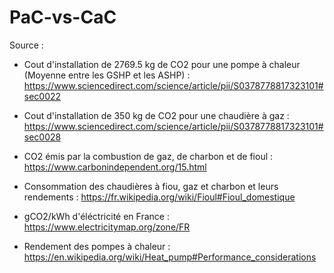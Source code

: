 # PaC-vs-CaC


Source :

- Cout d'installation de 2769.5 kg de CO2 pour une pompe à chaleur (Moyenne entre les GSHP et les ASHP) : https://www.sciencedirect.com/science/article/pii/S0378778817323101#sec0022

- Cout d'installation de 350 kg de CO2 pour une chaudière à gaz : 
https://www.sciencedirect.com/science/article/pii/S0378778817323101#sec0028

- CO2 émis par la combustion de gaz, de charbon et de fioul : https://www.carbonindependent.org/15.html

- Consommation des chaudières à fiou, gaz et charbon et leurs rendements : https://fr.wikipedia.org/wiki/Fioul#Fioul_domestique

- gCO2/kWh d'éléctricité en France : https://www.electricitymap.org/zone/FR

- Rendement des pompes à chaleur : https://en.wikipedia.org/wiki/Heat_pump#Performance_considerations
